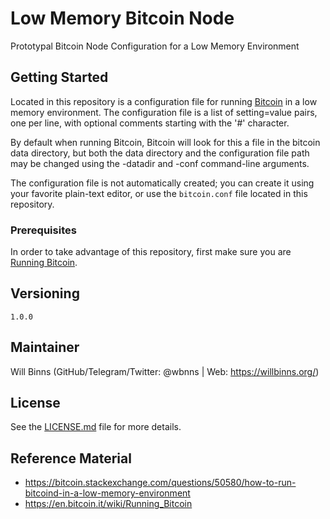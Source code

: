 # Low Memory Bitcoin Node

Prototypal Bitcoin Node Configuration for a Low Memory Environment

## Getting Started

Located in this repository is a configuration file for running
[Bitcoin](https://bitcoin.org/en/download) in a low memory environment. The
configuration file is a list of setting=value pairs, one per line, with optional
comments starting with the '#' character.

By default when running Bitcoin, Bitcoin will look for this a file in the
bitcoin data directory, but both the data directory and the configuration file
path may be changed using the -datadir and -conf command-line arguments.

The configuration file is not automatically created; you can create it using
your favorite plain-text editor, or use the `bitcoin.conf` file located in this
repository.

### Prerequisites

In order to take advantage of this repository, first make sure you are [Running
Bitcoin](https://en.bitcoin.it/wiki/Running_Bitcoin).

## Versioning

`1.0.0`

## Maintainer

Will Binns (GitHub/Telegram/Twitter: @wbnns | Web: https://willbinns.org/)

## License

See the [LICENSE.md](LICENSE.md) file for more details.

## Reference Material

+ https://bitcoin.stackexchange.com/questions/50580/how-to-run-bitcoind-in-a-low-memory-environment
+ https://en.bitcoin.it/wiki/Running_Bitcoin

